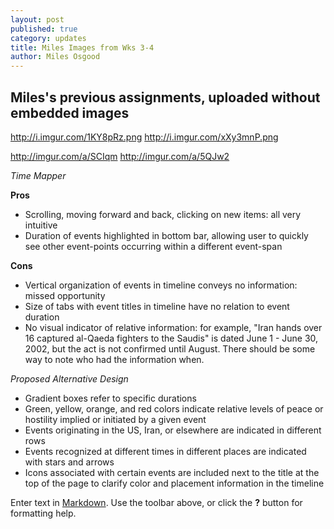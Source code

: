 ```yaml
---
layout: post
published: true
category: updates
title: Miles Images from Wks 3-4
author: Miles Osgood
---
```

## Miles's previous assignments, uploaded without embedded images

http://i.imgur.com/1KY8pRz.png
http://i.imgur.com/xXy3mnP.png

http://imgur.com/a/SCIqm
http://imgur.com/a/5QJw2

_Time Mapper_

**Pros**
- Scrolling, moving forward and back, clicking on new items: all very intuitive
- Duration of events highlighted in bottom bar, allowing user to quickly see other event-points occurring within a different event-span

**Cons**
- Vertical organization of events in timeline conveys no information: missed opportunity
- Size of tabs with event titles in timeline have no relation to event duration
- No visual indicator of relative information: for example, "Iran hands over 16 captured al-Qaeda fighters to the Saudis" is dated June 1 - June 30, 2002, but the act is not confirmed until August. There should be some way to note who had the information when. 

_Proposed Alternative Design_

- Gradient boxes refer to specific durations
- Green, yellow, orange, and red colors indicate relative levels of peace or hostility implied or initiated by a given event
- Events originating in the US, Iran, or elsewhere are indicated in different rows
- Events recognized at different times in different places are indicated with stars and arrows
- Icons associated with certain events are included next to the title at the top of the page to clarify color and placement information in the timeline









Enter text in [Markdown](http://daringfireball.net/projects/markdown/). Use the toolbar above, or click the **?** button for formatting help.
